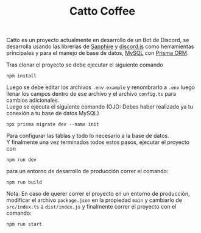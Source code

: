 <h1 align="center">
  <b>Catto Coffee</b>
</h1>
<br>

Catto es un proyecto actualmente en desarrollo de un Bot de Discord, se desarrolla usando las librerias de [Sapphire](https://www.sapphirejs.dev/) y [discord.js](https://discord.js.org/#/) como herramientas principales y para el manejo de base de datos, [MySQL](https://www.mysql.com/products/workbench/) con [Prisma ORM](https://www.prisma.io/).

Tras clonar el proyecto se debe ejecutar el siguiente comando
```
npm install
```

Luego se debe editar los archivos `.env.example` y renombrarlo a `.env` luego llenar los campos dentro de ese archivo y el archivo `config.ts` para cambios adicionales.
<br>
Luego se ejecuta el siguiente comando (OJO: Debes haber realizado ya tu conexión a tu base de datos MySQL)

```
npx prisma migrate dev --name init
```
Para configurar las tablas y todo lo necesario a la base de datos.
<br>
Y finalmente una vez terminados todos estos pasos, ejecutar el proyecto con
```
npm run dev
```
para un entorno de desarrollo de producción correr el comando: 
```
npm run build
```

Nota: En caso de querer correr el proyecto en un entorno de producción, modificar el archivo `package.json` en la propiedad `main` y cambiarlo de `src/index.ts` a `dist/index.js` y finalmente correr el proyecto con el comando:
```
npm run start 
```
